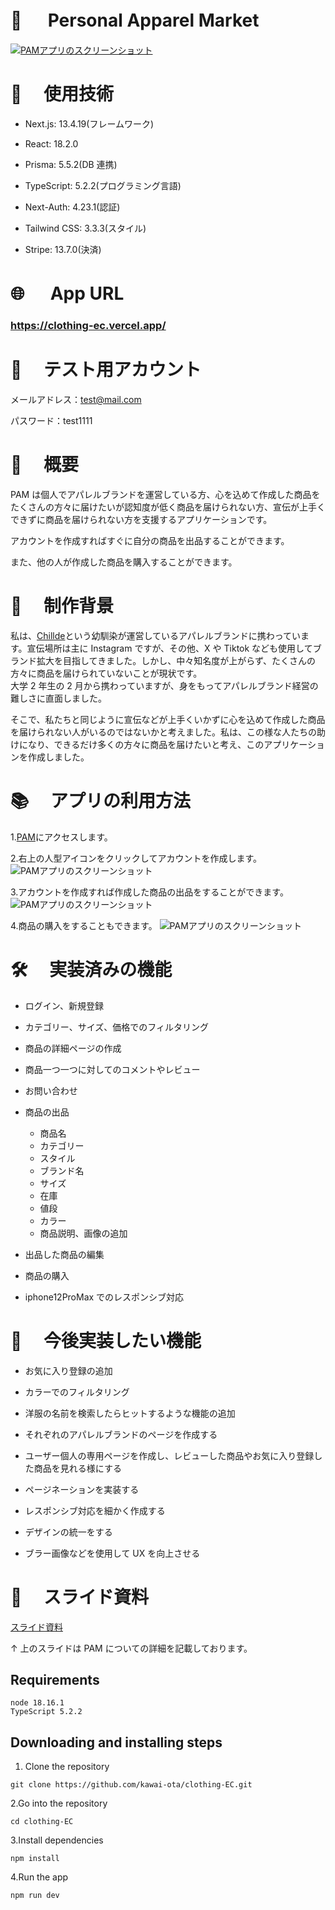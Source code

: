 # 🌅 　 Personal Apparel Market

<a href = 'https://clothing-ec.vercel.app/'>![PAMアプリのスクリーンショット](./ecommerce/public/method_main.png)</a>

# 🔧 　使用技術

- Next.js: 13.4.19(フレームワーク)

- React: 18.2.0

- Prisma: 5.5.2(DB 連携)

- TypeScript: 5.2.2(プログラミング言語)

- Next-Auth: 4.23.1(認証)

- Tailwind CSS: 3.3.3(スタイル)

- Stripe: 13.7.0(決済)

# 🌐 　 App URL

### **https://clothing-ec.vercel.app/**

# 👭 　テスト用アカウント

メールアドレス：test@mail.com

パスワード：test1111

# 🌊 　概要

PAM は個人でアパレルブランドを運営している方、心を込めて作成した商品をたくさんの方々に届けたいが認知度が低く商品を届けられない方、宣伝が上手くできずに商品を届けられない方を支援するアプリケーションです。

アカウントを作成すればすぐに自分の商品を出品することができます。

また、他の人が作成した商品を購入することができます。

# 🐶 　制作背景

私は、<a href="https://chillde.com/">Chillde</a>という幼馴染が運営しているアパレルブランドに携わっています。宣伝場所は主に Instagram ですが、その他、X や Tiktok なども使用してブランド拡大を目指してきました。しかし、中々知名度が上がらず、たくさんの方々に商品を届けられていないことが現状です。<br/>
大学 2 年生の 2 月から携わっていますが、身をもってアパレルブランド経営の難しさに直面しました。

そこで、私たちと同じように宣伝などが上手くいかずに心を込めて作成した商品を届けられない人がいるのではないかと考えました。私は、この様な人たちの助けになり、できるだけ多くの方々に商品を届けたいと考え、このアプリケーションを作成しました。

# 📚 　アプリの利用方法

1.<a href="https://clothing-ec.vercel.app/">PAM</a>にアクセスします。

2.右上の人型アイコンをクリックしてアカウントを作成します。
![PAMアプリのスクリーンショット](./ecommerce/public/method_main.png)

3.アカウントを作成すれば作成した商品の出品をすることができます。
![PAMアプリのスクリーンショット](./ecommerce/public/method_product.png)

4.商品の購入をすることもできます。
![PAMアプリのスクリーンショット](./ecommerce/public/method_buy.png)

# 🛠 　実装済みの機能

- ログイン、新規登録

- カテゴリー、サイズ、価格でのフィルタリング

- 商品の詳細ページの作成

- 商品一つ一つに対してのコメントやレビュー

- お問い合わせ

- 商品の出品

  - 商品名
  - カテゴリー
  - スタイル
  - ブランド名
  - サイズ
  - 在庫
  - 値段
  - カラー
  - 商品説明、画像の追加

- 出品した商品の編集

- 商品の購入

- iphone12ProMax でのレスポンシブ対応

# 🔨 　今後実装したい機能

- お気に入り登録の追加

- カラーでのフィルタリング

- 洋服の名前を検索したらヒットするような機能の追加

- それぞれのアパレルブランドのページを作成する

- ユーザー個人の専用ページを作成し、レビューした商品やお気に入り登録した商品を見れる様にする

- ページネーションを実装する

- レスポンシブ対応を細かく作成する

- デザインの統一をする

- ブラー画像などを使用して UX を向上させる

# 📝 　スライド資料

<a href="https://docs.google.com/presentation/d/13DuybtLy9CJ3OvjskLzq8xLhCuuxpw_7-YHbmfiaUPI/edit?usp=sharing">スライド資料</a>

↑
上のスライドは PAM についての詳細を記載しております。

## Requirements

```
node 18.16.1
TypeScript 5.2.2
```

## Downloading and installing steps

1. Clone the repository

```
git clone https://github.com/kawai-ota/clothing-EC.git
```

2.Go into the repository

```
cd clothing-EC
```

3.Install dependencies

```
npm install
```

4.Run the app

```
npm run dev
```
